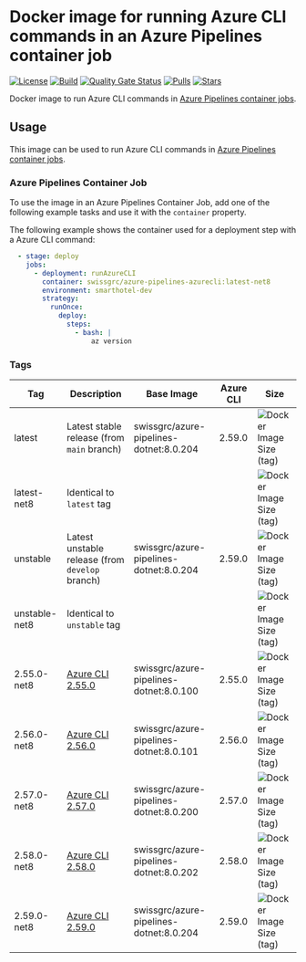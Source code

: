 # Docker image for running Azure CLI commands in an Azure Pipelines container job

<!-- markdownlint-disable MD013 -->
[![License](https://img.shields.io/badge/license-MIT-blue.svg?style=flat-square)](https://github.com/swissgrc/docker-azure-pipelines-azurecli-net8/blob/main/LICENSE) [![Build](https://img.shields.io/github/actions/workflow/status/swissgrc/docker-azure-pipelines-azurecli-net8/publish.yml?branch=develop&style=flat-square)](https://github.com/swissgrc/docker-azure-pipelines-azurecli-net8/actions/workflows/publish.yml) [![Quality Gate Status](https://sonarcloud.io/api/project_badges/measure?project=swissgrc_docker-azure-pipelines-azurecli-net8&metric=alert_status)](https://sonarcloud.io/summary/new_code?id=swissgrc_docker-azure-pipelines-azurecli-net8) [![Pulls](https://img.shields.io/docker/pulls/swissgrc/azure-pipelines-azurecli.svg?style=flat-square)](https://hub.docker.com/r/swissgrc/azure-pipelines-azurecli) [![Stars](https://img.shields.io/docker/stars/swissgrc/azure-pipelines-azurecli.svg?style=flat-square)](https://hub.docker.com/r/swissgrc/azure-pipelines-azurecli)
<!-- markdownlint-restore -->

Docker image to run Azure CLI commands in [Azure Pipelines container jobs].

## Usage

This image can be used to run Azure CLI commands in [Azure Pipelines container jobs].

### Azure Pipelines Container Job

To use the image in an Azure Pipelines Container Job, add one of the following example tasks and use it with the `container` property.

The following example shows the container used for a deployment step with a Azure CLI command:

```yaml
  - stage: deploy
    jobs:
      - deployment: runAzureCLI
        container: swissgrc/azure-pipelines-azurecli:latest-net8
        environment: smarthotel-dev
        strategy:
          runOnce:
            deploy:
              steps:
                - bash: |
                    az version
```

### Tags

| Tag           | Description                                                                                               | Base Image                                | Azure CLI | Size                                                                                                                                   |
|---------------|-----------------------------------------------------------------------------------------------------------|-------------------------------------------|-----------|----------------------------------------------------------------------------------------------------------------------------------------|
| latest        | Latest stable release (from `main` branch)                                                                | swissgrc/azure-pipelines-dotnet:8.0.204   | 2.59.0    | ![Docker Image Size (tag)](https://img.shields.io/docker/image-size/swissgrc/azure-pipelines-azurecli/latest?style=flat-square)        |
| latest-net8   | Identical to `latest` tag                                                                                 |                                           |           | ![Docker Image Size (tag)](https://img.shields.io/docker/image-size/swissgrc/azure-pipelines-azurecli/latest-net8?style=flat-square)   |
| unstable      | Latest unstable release (from `develop` branch)                                                           | swissgrc/azure-pipelines-dotnet:8.0.204   | 2.59.0    | ![Docker Image Size (tag)](https://img.shields.io/docker/image-size/swissgrc/azure-pipelines-azurecli/unstable?style=flat-square)      |
| unstable-net8 | Identical to `unstable` tag                                                                               |                                           |           | ![Docker Image Size (tag)](https://img.shields.io/docker/image-size/swissgrc/azure-pipelines-azurecli/unstable-net8?style=flat-square) |
| 2.55.0-net8   | [Azure CLI 2.55.0](https://learn.microsoft.com/en-us/cli/azure/release-notes-azure-cli#december-05-2023)  | swissgrc/azure-pipelines-dotnet:8.0.100   | 2.55.0    | ![Docker Image Size (tag)](https://img.shields.io/docker/image-size/swissgrc/azure-pipelines-azurecli/2.55.0-net8?style=flat-square) |
| 2.56.0-net8   | [Azure CLI 2.56.0](https://learn.microsoft.com/en-us/cli/azure/release-notes-azure-cli#january-09-2024)   | swissgrc/azure-pipelines-dotnet:8.0.101   | 2.56.0    | ![Docker Image Size (tag)](https://img.shields.io/docker/image-size/swissgrc/azure-pipelines-azurecli/2.56.0-net8?style=flat-square) |
| 2.57.0-net8   | [Azure CLI 2.57.0](https://learn.microsoft.com/en-us/cli/azure/release-notes-azure-cli#february-06-2024)  | swissgrc/azure-pipelines-dotnet:8.0.200   | 2.57.0    | ![Docker Image Size (tag)](https://img.shields.io/docker/image-size/swissgrc/azure-pipelines-azurecli/2.57.0-net8?style=flat-square) |
| 2.58.0-net8   | [Azure CLI 2.58.0](https://learn.microsoft.com/en-us/cli/azure/release-notes-azure-cli#march-05-2024)     | swissgrc/azure-pipelines-dotnet:8.0.202   | 2.58.0    | ![Docker Image Size (tag)](https://img.shields.io/docker/image-size/swissgrc/azure-pipelines-azurecli/2.58.0-net8?style=flat-square) |
| 2.59.0-net8   | [Azure CLI 2.59.0](https://learn.microsoft.com/en-us/cli/azure/release-notes-azure-cli#april-02-2024)     | swissgrc/azure-pipelines-dotnet:8.0.204   | 2.59.0    | ![Docker Image Size (tag)](https://img.shields.io/docker/image-size/swissgrc/azure-pipelines-azurecli/2.59.0-net8?style=flat-square) |

[Azure Pipelines container jobs]: https://docs.microsoft.com/en-us/azure/devops/pipelines/process/container-phases
